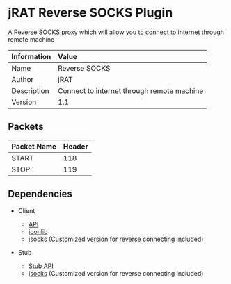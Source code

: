 # jRAT Reverse SOCKS Plugin

A Reverse SOCKS proxy which will allow you to connect to internet through remote machine

| Information	| Value
| ---           |:---
| Name			| Reverse SOCKS
| Author     	| jRAT
| Description   | Connect to internet through remote machine
| Version		| 1.1

## Packets

| Packet Name	| Header
| ---           |:---
| START			| 118
| STOP			| 119

## Dependencies

- Client
	- [API](https://github.com/java-rat/jrat-api)
	- [iconlib](https://github.com/redpois0n/iconlib)
	- [jsocks](http://jsocks.sourceforge.net/) (Customized version for reverse connecting included)

- Stub
	- [Stub API](https://github.com/java-rat/jrat-stub-api)
	- [jsocks](http://jsocks.sourceforge.net/) (Customized version for reverse connecting included)